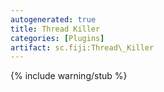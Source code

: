 ```yaml
---
autogenerated: true
title: Thread Killer
categories: [Plugins]
artifact: sc.fiji:Thread\_Killer
---
```


{% include warning/stub %}



